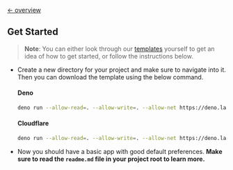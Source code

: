 [← overview](https://github.com/azurystudio/cheetah/blob/dev/guide/index.md)

## Get Started

> **Note**: You can either look through our
> [templates](https://github.com/search?q=cheetah+topic%3Acheetah+topic%3Atemplate&type=repositories)
> yourself to get an idea of how to get started, or follow the instructions
> below.

- Create a new directory for your project and make sure to navigate into it.
  Then you can download the template using the below command.

  #### Deno

  ```bash
  deno run --allow-read=. --allow-write=. --allow-net https://deno.land/x/cheetah@v0.11.0/new.ts --template deno
  ```

  #### Cloudflare

  ```bash
  deno run --allow-read=. --allow-write=. --allow-net https://deno.land/x/cheetah@v0.11.0/new.ts --template cloudflare
  ```

- Now you should have a basic app with good default preferences. **Make sure to
  read the `readme.md` file in your project root to learn more.**
